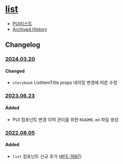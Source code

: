 # [list](https://rxc.atlassian.net/browse/FE-1987)
  * [PUI리스트](../README.md)
  * [Archived History](https://www.notion.so/rxc/List-0383303f9c9e4f0c9e115df12e4b6c09?pvs=4)

## Changelog

### [2024.03.20](https://rxc.atlassian.net/browse/FE-4378)
#### Changed
  * `storybook` ListItemTitle props 네이밍 변경에 따른 수정

### [2023.06.23](https://rxc.atlassian.net/browse/FE-3326)
#### Added 
  * PUI 컴포넌트 변경 이력 관리를 위한 `README.md` 파일 생성

### [2022.08.05](https://github.com/rxcompany/fe-mobile/commit/0abe63859becc82b4570b5d50595f8d0d57bd391)
#### Added 
  * `list` 컴포넌트 신규 추가 ([#FE-1987](https://rxc.atlassian.net/browse/FE-1987))